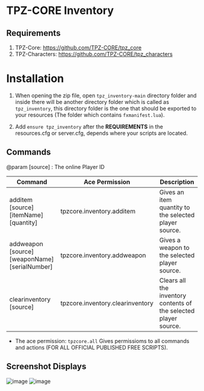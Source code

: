 # TPZ-CORE Inventory

## Requirements

1. TPZ-Core: https://github.com/TPZ-CORE/tpz_core
2. TPZ-Characters: https://github.com/TPZ-CORE/tpz_characters

# Installation

1. When opening the zip file, open `tpz_inventory-main` directory folder and inside there will be another directory folder which is called as `tpz_inventory`, this directory folder is the one that should be exported to your resources (The folder which contains `fxmanifest.lua`).

2. Add `ensure tpz_inventory` after the **REQUIREMENTS** in the resources.cfg or server.cfg, depends where your scripts are located.

## Commands

@param [source] : The online Player ID

| Command                                        | Ace Permission                   | Description
|------------------------------------------------|----------------------------------|----------------------------------------------|
| additem [source] [itemName] [quantity]         | tpzcore.inventory.additem        | Gives an item quantity to the selected player source.            |
| addweapon [source] [weaponName] [serialNumber] | tpzcore.inventory.addweapon      | Gives a weapon to the selected player source.                    |
| clearinventory [source]                        | tpzcore.inventory.clearinventory | Clears all the inventory contents of the selected player source. |

- The ace permission: `tpzcore.all` Gives permissioms to all commands and actions (FOR ALL OFFICIAL PUBLISHED FREE SCRIPTS).

## Screenshot Displays

![image](https://github.com/TPZ-CORE/tpz_inventory/assets/152554963/aa7f9722-b340-44ee-953d-36dedaff863a)
![image](https://github.com/TPZ-CORE/tpz_inventory/assets/152554963/e496a663-aba9-42bd-98e2-eef67eb5e962)
